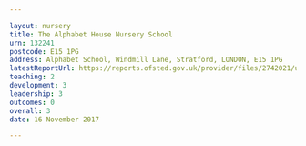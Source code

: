 ```yaml
---

layout: nursery
title: The Alphabet House Nursery School
urn: 132241
postcode: E15 1PG
address: Alphabet School, Windmill Lane, Stratford, LONDON, E15 1PG
latestReportUrl: https://reports.ofsted.gov.uk/provider/files/2742021/urn/132241.pdf
teaching: 2
development: 3
leadership: 3
outcomes: 0
overall: 3
date: 16 November 2017

---
```

